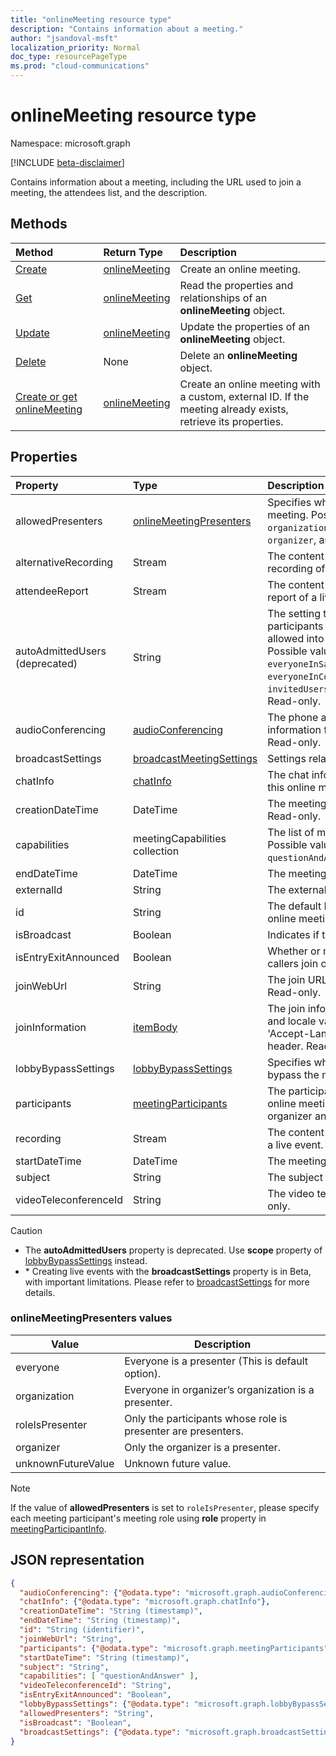 ```yaml
---
title: "onlineMeeting resource type"
description: "Contains information about a meeting."
author: "jsandoval-msft"
localization_priority: Normal
doc_type: resourcePageType
ms.prod: "cloud-communications"
---
```


# onlineMeeting resource type

Namespace: microsoft.graph

[!INCLUDE [beta-disclaimer](../../includes/beta-disclaimer.md)]

Contains information about a meeting, including the URL used to join a meeting, the attendees list, and the description.

## Methods

| Method                                                             | Return Type                       | Description                                                                                                       |
| :----------------------------------------------------------------- | :-------------------------------- | :---------------------------------------------------------------------------------------------------------------- |
| [Create](../api/application-post-onlineMeetings.md)                | [onlineMeeting](onlinemeeting.md) | Create an online meeting.                                                                                         |
| [Get](../api/onlinemeeting-get.md)                                 | [onlineMeeting](onlinemeeting.md) | Read the properties and relationships of an **onlineMeeting** object.                                             |
| [Update](../api/onlinemeeting-update.md)                           | [onlineMeeting](onlinemeeting.md) | Update the properties of an **onlineMeeting** object. |
| [Delete](../api/onlinemeeting-delete.md)                           | None                              | Delete an **onlineMeeting** object.                                                                             |
| [Create or get onlineMeeting](../api/onlinemeeting-createorget.md) | [onlineMeeting](onlinemeeting.md) | Create an online meeting with a custom, external ID. If the meeting already exists, retrieve its properties.      |

## Properties

| Property              | Type                                          | Description                                                                                                                                                                                                                                                 |
| :-------------------- | :-------------------------------------------- | :---------------------------------------------------------------------------------------------------------------------------------------------------------------------------------------------------------------------------------------------------------- |
| allowedPresenters     | [onlineMeetingPresenters](#onlinemeetingpresenters-values)| Specifies who can be a presenter in a meeting. Possible values are `everyone`, `organization`, `roleIsPresenter`, `organizer`, and `unknownFutureValue`.                                                                                                    |
| alternativeRecording  | Stream                                        | The content stream of the alternative recording of a live event. Read-only.                                                                                                                                                                                 |
| attendeeReport        | Stream                                        | The content stream of the attendee report of a live event. Read-only.                                                                                                                                                                                       |
| autoAdmittedUsers (deprecated)    | String                                        | The setting that specifies the type of participants that will automatically be allowed into the online meeting. Possible values are: `everyone`, `everyoneInSameAndFederatedCompany`, `everyoneInCompany`, `invitedUsersInCompany`, `organizer`. Read-only. |
| audioConferencing     | [audioConferencing](audioconferencing.md)     | The phone access (dial-in) information for an online meeting. Read-only.                                                                                                                                                                                    |
| broadcastSettings     | [broadcastMeetingSettings](broadcastMeetingSettings.md)     | Settings related to a live event*                                                                                                                                                                                                                    |
| chatInfo              | [chatInfo](chatinfo.md)                       | The chat information associated with this online meeting.                                                                                                                                                                                                   |
| creationDateTime      | DateTime                                      | The meeting creation time in UTC. Read-only.                                                                                                                                                                                                                |
| capabilities          | meetingCapabilities collection                             | The list of meeting capabilities. Possible values are: `questionAndAnswer`,`unknownFutureValue`.                                                                                                                                                                                 |
| endDateTime           | DateTime                                      | The meeting end time in UTC.                                                                                                                                                                                                                                |
| externalId            | String                                        | The external ID. A custom ID. Optional.                                                                                                                                                                                                                     |
| id                    | String                                        | The default ID associated with the online meeting. Read-only.                                                                                                                                                                                               |
| isBroadcast           | Boolean                                       | Indicates if this is a live event.                                                                                                                                                                                                                   |
| isEntryExitAnnounced  | Boolean                                       | Whether or not to announce when callers join or leave.                                                                                                                                                                                                      |
| joinWebUrl            | String                                        | The join URL of the online meeting. Read-only.                                                                                                                                                                                                              |
| joinInformation       | [itemBody](itembody.md)                       | The join information in the language and locale variant specified in 'Accept-Language' request HTTP header. Read-only                                                                                                                                       |
| lobbyBypassSettings   | [lobbyBypassSettings](lobbyBypassSettings.md) | Specifies which participants can bypass the meeting lobby.                                                                                                                                                                                                  |
| participants          | [meetingParticipants](meetingparticipants.md) | The participants associated with the online meeting.  This includes the organizer and the attendees.                                                                                                                                                        |
| recording             | Stream                                        | The content stream of the recording of a live event. Read-only.                                                                                                                                                                                             |
| startDateTime         | DateTime                                      | The meeting start time in UTC.                                                                                                                                                                                                                              |
| subject               | String                                        | The subject of the online meeting.                                                                                                                                                                                                                          |
| videoTeleconferenceId | String                                        | The video teleconferencing ID. Read-only.                                                                                                                                                                                                                   |

> [!CAUTION]
>- The **autoAdmittedUsers** property is deprecated. Use **scope** property of [lobbyBypassSettings]((lobbyBypassSettings.md)) instead.
>- \* Creating live events with the **broadcastSettings** property is in Beta, with important limitations. Please refer to
> [broadcastSettings](broadcastMeetingSettings.md) for more details.

### onlineMeetingPresenters values

| Value              | Description                                                   |
| ------------------ | ------------------------------------------------------------- |
| everyone           | Everyone is a presenter (This is default option).             |
| organization       | Everyone in organizer’s organization is a presenter.          |
| roleIsPresenter    | Only the participants whose role is presenter are presenters. |
| organizer          | Only the organizer  is a presenter.                           |
| unknownFutureValue | Unknown future value.                                         |

> [!NOTE]
> If the value of **allowedPresenters** is set to `roleIsPresenter`, please specify each meeting participant's meeting role using **role** property in [meetingParticipantInfo](../resources/meetingparticipantinfo.md).

## JSON representation

<!-- {
  "blockType": "resource",
  "optionalProperties": [
  "externalId"
  ],
  "@odata.type": "microsoft.graph.onlineMeeting"
}-->
```json
{
  "audioConferencing": {"@odata.type": "microsoft.graph.audioConferencing"},
  "chatInfo": {"@odata.type": "microsoft.graph.chatInfo"},
  "creationDateTime": "String (timestamp)",
  "endDateTime": "String (timestamp)",
  "id": "String (identifier)",
  "joinWebUrl": "String",
  "participants": {"@odata.type": "microsoft.graph.meetingParticipants"},
  "startDateTime": "String (timestamp)",
  "subject": "String",
  "capabilities": [ "questionAndAnswer" ],
  "videoTeleconferenceId": "String",
  "isEntryExitAnnounced": "Boolean",
  "lobbyBypassSettings": {"@odata.type": "microsoft.graph.lobbyBypassSettings"},
  "allowedPresenters": "String",
  "isBroadcast": "Boolean",
  "broadcastSettings": {"@odata.type": "microsoft.graph.broadcastSettings"}
}
```

<!-- uuid: 8fcb5dbc-d5aa-4681-8e31-b001d5168d79
2015-10-25 14:57:30 UTC -->
<!-- {
  "type": "#page.annotation",
  "description": "onlineMeeting resource",
  "keywords": "",
  "section": "documentation",
  "tocPath": ""
}-->


